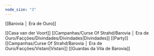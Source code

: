 ```yaml
---
node_size: "3"
---
```

[[Barovia │ Era de Ouro]]

[[Casa van der Voort]]
[[Campanhas/Curse Of Strahd/Barovia │ Era de Ouro/Facções/Divindades/Divindades|Divindades]]
[[Party]]
[[Campanhas/Curse Of Strahd/Barovia │ Era de Ouro/Facções/Vistani|Vistani]]
[[Guardas da Vila de Barovia]]
